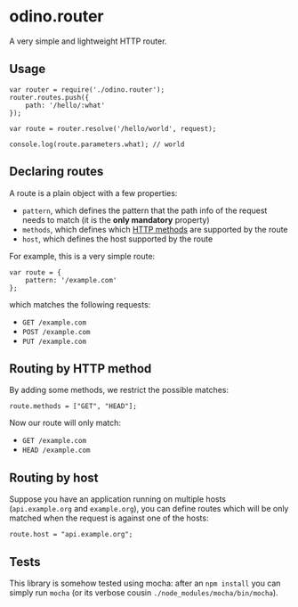 # odino.router

A very simple and lightweight HTTP router.

## Usage

```
var router = require('./odino.router');
router.routes.push({
    path: '/hello/:what'
});

var route = router.resolve('/hello/world', request);

console.log(route.parameters.what); // world
```

## Declaring routes

A route is a plain object with a few properties:

* `pattern`, which defines the pattern that the path info of the request needs to match (it is the **only mandatory** property)
* `methods`, which defines which [HTTP methods](http://www.w3.org/Protocols/rfc2616/rfc2616-sec9.html) are
supported by the route
* `host`, which defines the host supported by the route

For example, this is  a very simple route:

```
var route = {
    pattern: '/example.com'
};
```

which matches the following requests:

* `GET /example.com`
* `POST /example.com`
* `PUT /example.com`

## Routing by HTTP method

By adding some methods, we restrict the possible matches:

```
route.methods = ["GET", "HEAD"];
```

Now our route will only match:

* `GET /example.com`
* `HEAD /example.com`

## Routing by host

Suppose you have an application running on multiple hosts (`api.example.org` and `example.org`), you can
define routes which will be only matched when the request is against one of the hosts:

```
route.host = "api.example.org";
```

## Tests

This library is somehow tested using mocha: after an `npm install` you can simply run `mocha` (or its verbose cousin
`./node_modules/mocha/bin/mocha`).